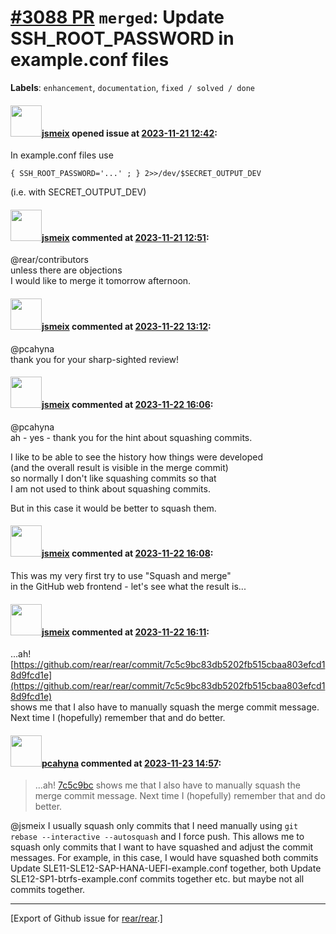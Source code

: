 [\#3088 PR](https://github.com/rear/rear/pull/3088) `merged`: Update SSH\_ROOT\_PASSWORD in example.conf files
==============================================================================================================

**Labels**: `enhancement`, `documentation`, `fixed / solved / done`

#### <img src="https://avatars.githubusercontent.com/u/1788608?u=925fc54e2ce01551392622446ece427f51e2f0ce&v=4" width="50">[jsmeix](https://github.com/jsmeix) opened issue at [2023-11-21 12:42](https://github.com/rear/rear/pull/3088):

In example.conf files use

    { SSH_ROOT_PASSWORD='...' ; } 2>>/dev/$SECRET_OUTPUT_DEV

(i.e. with SECRET\_OUTPUT\_DEV)

#### <img src="https://avatars.githubusercontent.com/u/1788608?u=925fc54e2ce01551392622446ece427f51e2f0ce&v=4" width="50">[jsmeix](https://github.com/jsmeix) commented at [2023-11-21 12:51](https://github.com/rear/rear/pull/3088#issuecomment-1820867732):

@rear/contributors  
unless there are objections  
I would like to merge it tomorrow afternoon.

#### <img src="https://avatars.githubusercontent.com/u/1788608?u=925fc54e2ce01551392622446ece427f51e2f0ce&v=4" width="50">[jsmeix](https://github.com/jsmeix) commented at [2023-11-22 13:12](https://github.com/rear/rear/pull/3088#issuecomment-1822747172):

@pcahyna  
thank you for your sharp-sighted review!

#### <img src="https://avatars.githubusercontent.com/u/1788608?u=925fc54e2ce01551392622446ece427f51e2f0ce&v=4" width="50">[jsmeix](https://github.com/jsmeix) commented at [2023-11-22 16:06](https://github.com/rear/rear/pull/3088#issuecomment-1823055918):

@pcahyna  
ah - yes - thank you for the hint about squashing commits.

I like to be able to see the history how things were developed  
(and the overall result is visible in the merge commit)  
so normally I don't like squashing commits so that  
I am not used to think about squashing commits.

But in this case it would be better to squash them.

#### <img src="https://avatars.githubusercontent.com/u/1788608?u=925fc54e2ce01551392622446ece427f51e2f0ce&v=4" width="50">[jsmeix](https://github.com/jsmeix) commented at [2023-11-22 16:08](https://github.com/rear/rear/pull/3088#issuecomment-1823058545):

This was my very first try to use "Squash and merge"  
in the GitHub web frontend - let's see what the result is...

#### <img src="https://avatars.githubusercontent.com/u/1788608?u=925fc54e2ce01551392622446ece427f51e2f0ce&v=4" width="50">[jsmeix](https://github.com/jsmeix) commented at [2023-11-22 16:11](https://github.com/rear/rear/pull/3088#issuecomment-1823067026):

...ah!  
[https://github.com/rear/rear/commit/7c5c9bc83db5202fb515cbaa803efcd18d9fcd1e](https://github.com/rear/rear/commit/7c5c9bc83db5202fb515cbaa803efcd18d9fcd1e)  
shows me that I also have to manually squash the merge commit message.  
Next time I (hopefully) remember that and do better.

#### <img src="https://avatars.githubusercontent.com/u/26300485?u=9105d243bc9f7ade463a3e52e8dd13fa67837158&v=4" width="50">[pcahyna](https://github.com/pcahyna) commented at [2023-11-23 14:57](https://github.com/rear/rear/pull/3088#issuecomment-1824572012):

> ...ah!
> [7c5c9bc](https://github.com/rear/rear/commit/7c5c9bc83db5202fb515cbaa803efcd18d9fcd1e)
> shows me that I also have to manually squash the merge commit message.
> Next time I (hopefully) remember that and do better.

@jsmeix I usually squash only commits that I need manually using
`git rebase --interactive --autosquash` and I force push. This allows me
to squash only commits that I want to have squashed and adjust the
commit messages. For example, in this case, I would have squashed both
commits Update SLE11-SLE12-SAP-HANA-UEFI-example.conf together, both
Update SLE12-SP1-btrfs-example.conf commits together etc. but maybe not
all commits together.

------------------------------------------------------------------------

\[Export of Github issue for
[rear/rear](https://github.com/rear/rear).\]
